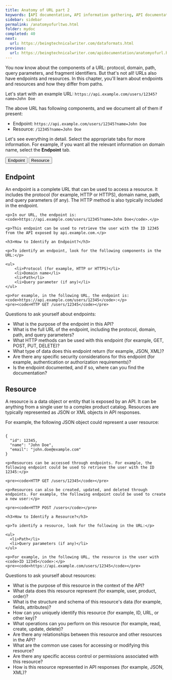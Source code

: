 ```yaml
---
title: Anatomy of URL part 2
keywords: [API documentation, API information gathering, API documentation best practices, API documentation tools, API documentation planning, API documentation structure, API documentation writing, API documentation testing, API documentation review, API documentation publishing, API documentation maintenance, API documentation improvement, Writing API documentation, Understanding API, Identifying target audience, Documentation goals, Gathering API information, Organizing documentation structure, Writing clear content, Including code samples, Testing API documentation, Seeking feedback on documentation, Publishing API documentation, Maintaining API documentation, Continuous improvement in documentation, Technical writing for APIs, API documentation platforms, Effective API documentation, User-friendly API documentation, URLs, API documentation, web addresses, web resources, protocols, domains, paths, query parameters, endpoints, developers, marketers, troubleshoot API issues, track website performance, API development, web development, resources access, API understanding, API usage, API resources, API endpoints, API troubleshoot, API performance tracking, API mastery]
sidebar: sidebar
permalink: /anatomyofurltwo.html
folder: mydoc
completed: 40
next:
  url: https://beingtechnicalwriter.com/dataformats.html
previous:
  url: https://beingtechnicalwriter.com/apidocumentation/anatomyofurl.html
---
```


You now know about the components of a URL: protocol, domain, path, query parameters, and fragment identifiers. But that's not all! URLs also have endpoints and resources. In this chapter, you'll learn about endpoints and resources and how they differ from paths.

Let's start with an example URL: `https://api.example.com/users/12345?name=John Doe`

The above URL has following components, and we document all of them if present:

* Endpoint: `https://api.example.com/users/12345?name=John Doe`
* Resource: `/12345?name=John Doe`

Let's see everything in detail. Select the appropriate tabs for more information. For example, if you want all the relevant information on domain name, select the **Endpoint** tab.

<div class="tabs">
    <button class="tablink" onclick="openTab('endpoint')">Endpoint</button>
    <button class="tablink" onclick="openTab('resource')">Resource</button>
</div>

<div id="endpoint" class="tabcontent">
    <h2>Endpoint</h2>
    <p>An endpoint is a complete URL that can be used to access a resource. It includes the protocol (for example, HTTP or HTTPS), domain name, path, and query parameters (if any). The HTTP method is also typically included in the endpoint.</p>

    <p>In our URL, the endpoint is: <code>https://api.example.com/users/12345?name=John Doe</code>.</p>

    <p>This endpoint can be used to retrieve the user with the ID 12345 from the API exposed by api.example.com.</p>

  <script async src="https://pagead2.googlesyndication.com/pagead/js/adsbygoogle.js?client=ca-pub-7149683584202371"
      crossorigin="anonymous"></script>
  <!-- AddTitleOne -->
  <ins class="adsbygoogle"
      style="display:block"
      data-ad-client="ca-pub-7149683584202371"
      data-ad-slot="7422872052"
      data-ad-format="auto"
      data-full-width-responsive="true"></ins>
  <script>
      (adsbygoogle = window.adsbygoogle || []).push({});
  </script>

    <h3>How to Identify an Endpoint?</h3>

    <p>To identify an endpoint, look for the following components in the URL:</p>

    <ul>
        <li>Protocol (for example, HTTP or HTTPS)</li>
        <li>Domain name</li>
        <li>Path</li>
        <li>Query parameter (if any)</li>
    </ul>

    <p>For example, in the following URL, the endpoint is: <code>https://api.example.com/users/12345</code>:</p>
    <pre><code>HTTP GET /users/12345</code></pre>

<div class="question-box">
    <i class="fas fa-question"></i> Questions to ask yourself about endpoints:
    <ul>
        <li>What is the purpose of the endpoint in this API?</li>
        <li>What is the full URL of the endpoint, including the protocol, domain, path, and query parameters?</li>
        <li>What HTTP methods can be used with this endpoint (for example, GET, POST, PUT, DELETE)?</li>
        <li>What type of data does this endpoint return (for example, JSON, XML)?</li>
        <li>Are there any specific security considerations for this endpoint (for example, authentication or authorization requirements)?</li>
        <li>Is the endpoint documented, and if so, where can you find the documentation?</li>
    </ul>
</div>
</div>

<div id="resource" class="tabcontent">
    <h2>Resource</h2>
    <p>A resource is a data object or entity that is exposed by an API. It can be anything from a single user to a complex product catalog. Resources are typically represented as JSON or XML objects in API responses.</p>
    <p>For example, the following JSON object could represent a user resource:</p>
    <pre><code>
{
  "id": 12345,
  "name": "John Doe",
  "email": "john.doe@example.com"
}
</code></pre>

    <p>Resources can be accessed through endpoints. For example, the following endpoint could be used to retrieve the user with the ID 12345:</p>

    <pre><code>HTTP GET /users/12345</code></pre>

    <p>Resources can also be created, updated, and deleted through endpoints. For example, the following endpoint could be used to create a new user:</p>

    <pre><code>HTTP POST /users</code></pre>

  <script async src="https://pagead2.googlesyndication.com/pagead/js/adsbygoogle.js?client=ca-pub-7149683584202371"
      crossorigin="anonymous"></script>
  <!-- AddTitleOne -->
  <ins class="adsbygoogle"
      style="display:block"
      data-ad-client="ca-pub-7149683584202371"
      data-ad-slot="7422872052"
      data-ad-format="auto"
      data-full-width-responsive="true"></ins>
  <script>
      (adsbygoogle = window.adsbygoogle || []).push({});
  </script>

    <h3>How to Identify a Resource?</h3>

    <p>To identify a resource, look for the following in the URL:</p>

    <ul>
      <li>Path</li>
      <li>Query parameters (if any)</li>
    </ul>

    <p>For example, in the following URL, the resource is the user with <code>ID 12345</code>:</p>
    <pre><code>https://api.example.com/users/12345</code></pre>

<div class="question-box">
    <i class="fas fa-question"></i> Questions to ask yourself about resources:
    <ul>
        <li>What is the purpose of this resource in the context of the API?</li>
        <li>What data does this resource represent (for example, user, product, order)?</li>
        <li>What is the structure and schema of this resource's data (for example, fields, attributes)?</li>
        <li>How can you uniquely identify this resource (for example, ID, URL, or other key)?</li>
        <li>What operations can you perform on this resource (for example, read, create, update, delete)?</li>
        <li>Are there any relationships between this resource and other resources in the API?</li>
        <li>What are the common use cases for accessing or modifying this resource?</li>
        <li>Are there any specific access control or permissions associated with this resource?</li>
        <li>How is this resource represented in API responses (for example, JSON, XML)?</li>
    </ul>
</div>
</div>

<script>
  function openTab(tabName) {
    var tabs = document.getElementsByClassName("tabcontent");
    for (var i = 0; i < tabs.length; i++) {
      tabs[i].style.display = "none";
      tabs[i].classList.remove("fadeIn");
    }

    var tabContent = document.getElementById(tabName);
    tabContent.style.display = "block";
    tabContent.classList.add("fadeIn");
  }

  // Show the Protocol tab by default
  openTab("endpoint");
</script>

<script>
  // Initialize Prism.js
  Prism.highlightAll();
</script>